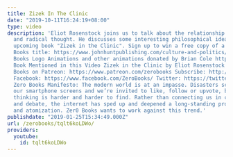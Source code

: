 ```yaml
---
title: Zizek In The Clinic
date: "2019-10-11T16:24:19+08:00"
type: video
description: 'Eliot Rosenstock joins us to talk about the relationship between psychotherapy
  and radical thought. He discusses some interesting philosophical ideas from his
  upcoming book "Zizek in the Clinic". Sign up to win a free copy of a selected Zero
  Books title: https://www.johnhuntpublishing.com/culture-and-politics/giveaway/ Zero
  Books Logo Animations and other animations donated by Brian Cole https://www.instagram.com/robotbloodco/
  Book Mentioned in this Video Zizek in the Clinic by Eliot Rosenstock Support Zero
  Books on Patreon: https://www.patreon.com/zerobooks Subscribe: http://bit.ly/SubZeroBooks
  Facebook: https://www.facebook.com/ZeroBooks/ Twitter: https://twitter.com/zer0books
  Zero Books Manifesto: The modern world is at an impasse. Disasters scroll across
  our smartphone screens and we’re invited to like, follow or upvote, but critical
  thinking is harder and harder to find. Rather than connecting us in common struggle
  and debate, the internet has sped up and deepened a long-standing process of alienation
  and atomization. Zer0 Books wants to work against this trend.'
publishdate: "2019-01-25T15:34:49.000Z"
url: /zerobooks/tqlt6koLDWo/
providers:
  youtube:
    id: tqlt6koLDWo
---
```


